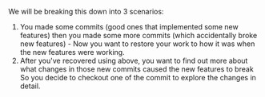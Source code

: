 We will be breaking this down into 3 scenarios:
1. You made some commits (good ones that implemented some new features) then you made some more commits (which accidentally broke new features) - Now you want to restore your work to how it was when the new features were working.
2. After you've recovered using above, you want to find out more about what changes in those new commits caused the new features to break So you decide to checkout one of the commit to explore the changes in detail. 